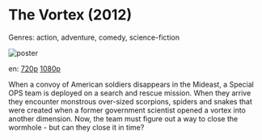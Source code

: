 # The Vortex (2012)

Genres: action, adventure, comedy, science-fiction

![poster](http://image.tmdb.org/t/p/w500/sI7EQ910gLoVXleHCmF4DYTkh78.jpg)

en:
  [720p](magnet:?xt=urn:btih:E34950C3C68749FF07035810441268612E89A285&tr=udp://glotorrents.pw:6969/announce&tr=udp://tracker.opentrackr.org:1337/announce&tr=udp://torrent.gresille.org:80/announce&tr=udp://tracker.openbittorrent.com:80&tr=udp://tracker.coppersurfer.tk:6969&tr=udp://tracker.leechers-paradise.org:6969&tr=udp://p4p.arenabg.ch:1337&tr=udp://tracker.internetwarriors.net:1337)
  [1080p](magnet:?xt=urn:btih:5CCB71E4E64A34375A5E61573700BBED998CA402&tr=udp://glotorrents.pw:6969/announce&tr=udp://tracker.opentrackr.org:1337/announce&tr=udp://torrent.gresille.org:80/announce&tr=udp://tracker.openbittorrent.com:80&tr=udp://tracker.coppersurfer.tk:6969&tr=udp://tracker.leechers-paradise.org:6969&tr=udp://p4p.arenabg.ch:1337&tr=udp://tracker.internetwarriors.net:1337)
  


When a convoy of American soldiers disappears in the Mideast, a Special OPS team is deployed on a search and rescue mission. When they arrive they encounter monstrous over-sized scorpions, spiders and snakes that were created when a former government scientist opened a vortex into another dimension. Now, the team must figure out a way to close the wormhole - but can they close it in time?